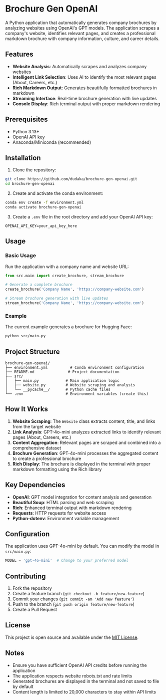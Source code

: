 # Brochure Gen OpenAI

A Python application that automatically generates company brochures by analyzing websites using OpenAI's GPT models. The application scrapes a company's website, identifies relevant pages, and creates a professional markdown brochure with company information, culture, and career details.

## Features

- **Website Analysis**: Automatically scrapes and analyzes company websites
- **Intelligent Link Selection**: Uses AI to identify the most relevant pages (About, Careers, etc.)
- **Rich Markdown Output**: Generates beautifully formatted brochures in markdown
- **Streaming Interface**: Real-time brochure generation with live updates
- **Console Display**: Rich terminal output with proper markdown rendering

## Prerequisites

- Python 3.13+
- OpenAI API key
- Anaconda/Miniconda (recommended)

## Installation

1. Clone the repository:

```bash
git clone https://github.com/dudaka/brochure-gen-openai.git
cd brochure-gen-openai
```

2. Create and activate the conda environment:

```bash
conda env create -f environment.yml
conda activate brochure-gen-openai
```

3. Create a `.env` file in the root directory and add your OpenAI API key:

```
OPENAI_API_KEY=your_api_key_here
```

## Usage

### Basic Usage

Run the application with a company name and website URL:

```python
from src.main import create_brochure, stream_brochure

# Generate a complete brochure
create_brochure('Company Name', 'https://company-website.com')

# Stream brochure generation with live updates
stream_brochure('Company Name', 'https://company-website.com')
```

### Example

The current example generates a brochure for Hugging Face:

```bash
python src/main.py
```

## Project Structure

```
brochure-gen-openai/
├── environment.yml          # Conda environment configuration
├── README.md               # Project documentation
├── src/
│   ├── main.py            # Main application logic
│   ├── website.py         # Website scraping and analysis
│   └── __pycache__/       # Python cache files
└── .env                   # Environment variables (create this)
```

## How It Works

1. **Website Scraping**: The `Website` class extracts content, title, and links from the target website
2. **Link Analysis**: GPT-4o-mini analyzes extracted links to identify relevant pages (About, Careers, etc.)
3. **Content Aggregation**: Relevant pages are scraped and combined into a comprehensive dataset
4. **Brochure Generation**: GPT-4o-mini processes the aggregated content to create a professional brochure
5. **Rich Display**: The brochure is displayed in the terminal with proper markdown formatting using the Rich library

## Key Dependencies

- **OpenAI**: GPT model integration for content analysis and generation
- **Beautiful Soup**: HTML parsing and web scraping
- **Rich**: Enhanced terminal output with markdown rendering
- **Requests**: HTTP requests for website access
- **Python-dotenv**: Environment variable management

## Configuration

The application uses GPT-4o-mini by default. You can modify the model in `src/main.py`:

```python
MODEL = 'gpt-4o-mini'  # Change to your preferred model
```

## Contributing

1. Fork the repository
2. Create a feature branch (`git checkout -b feature/new-feature`)
3. Commit your changes (`git commit -am 'Add new feature'`)
4. Push to the branch (`git push origin feature/new-feature`)
5. Create a Pull Request

## License

This project is open source and available under the [MIT License](LICENSE).

## Notes

- Ensure you have sufficient OpenAI API credits before running the application
- The application respects website robots.txt and rate limits
- Generated brochures are displayed in the terminal and not saved to file by default
- Content length is limited to 20,000 characters to stay within API limits
